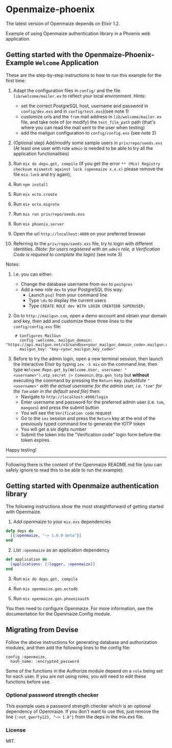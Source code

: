 # Openmaize-phoenix

The latest version of Openmaize depends on Elixir 1.2.

Example of using Openmaize authentication library in a Phoenix web
application.


## Getting started with the Openmaize-Phoenix-Example `Welcome` Application

These are the step-by-step instructions to how to run this example for the first time:

 1. Adapt the configuration files in `config/` and
    the file `lib/welcome/mailer.ex` to reflect your local environment.
    Hints:
      * set the correct PostgreSQL host, username and password
        in `config/dev.exs` and in `config/test.exs`)(see note 1)
      * customize urls and the `from` mail address in `lib/welcome/mailer.ex`
        file, and take note of (or modify) the `test_file_path` path (that's where you can read the mail sent to the user when testing)
      * add the mailgun configuration to `config/config.exs` (see note 2)

 2. (Optional step) Add/modify some sample users in `priv/repo/seeds.exs`
      (At least one user with role `admin` is needed to be able to try all the application functionalities)

 3. Run `mix do deps.get, compile`
      (If you get the error
        `** (Mix) Registry checksum mismatch against lock (openmaize x.x.x)`
      please remove the file `mix.lock` and try again);

 4. Run `npm install`

 5. Run `mix ecto.create`

 6. Run `mix ecto.migrate`

 7. Run `mix run priv/repo/seeds.exs`

 8. Run `mix phoenix.server`

 9. Open the url `http://localhost:4000` on your preferred browser

 10. Referring to the `priv/repo/seeds.exs` file, try to login
      with different identities.
      _(Note: for users registered with an `admin` role, a Verification Code is required to complete the login)_ (see note 3)


Notes:

1. I.e. you can either:

   - Change the database username from `dev` to `postgres`
   - Add a new role `dev` to your PostgreSQL this way:
     * Launch `psql` from your command line
     * Type `\du` to display the current users
     * Type `CREATE ROLE dev WITH LOGIN CREATEDB SUPERUSER;`

2. Go to `http://mailgun.com`, open a demo account and obtain your domain and key, then add and customize these three lines to the `config/config.exs` file:

 ```
     # Configures MailGun
       config :welcome, mailgun_domain: "https://api.mailgun.net/v3/sandbox<your_mailgun_domain_code>.mailgun.org",`
       mailgun_key: "key-<your_mailgun_key_code>"
 ```

3. Before to try the admin login, open a new terminal session, then launch the Interactive Elixir
    by typing `iex -S mix` on the command line,
    then type
    `Welcome.Repo.get_by(Welcome.User, username: "<username>").otp_secret |> Comeonin.Otp.gen_totp`
    but **without** executing the command by pressing the `Return` key.
    _(substitute `"<username>"` with the actual username for the admin user, i.e. `"tom"` for the `Tom` user in the default seed file)_
    then:
      - Navigate to `http://localhost:4000/login`
      - Enter username and password for the preferred admin user
        (i.e. `tom`, `mangoes`) and press the submit button
      - You will see the `Verification code` request
      - Go to the `iex` session and press the `Return` key at the end
        of the previously typed command line to generate the tOTP token
      - You will get a six digits number
      - Submit the token into the "Verification code" login form before the token expires.

Happy testing!




---

Following there is the content of the Openmaize README.md file (you can safely ignore to read this to be able to run the example):


## Getting started with Openmaize authentication library

The following instructions show the most straightforward of getting started
with Openmaize.

1. Add openmaize to your `mix.exs` dependencies

  ```elixir
  defp deps do
    [{:openmaize, "~> 1.0.0-beta"}]
  end
  ```

2. List `:openmaize` as an application dependency

  ```elixir
  def application do
    [applications: [:logger, :openmaize]]
  end
  ```

3. Run `mix do deps.get, compile`

4. Run `mix openmaize.gen.ectodb`

5. Run `mix openmaize.gen.phoenixauth`

You then need to configure Openmaize. For more information, see the documentation
for the Openmaize.Config module.

## Migrating from Devise

Follow the above instructions for generating database and authorization
modules, and then add the following lines to the config file:

    config :openmaize,
      hash_name: :encrypted_password

Some of the functions in the Authorize module depend on a `role` being
set for each user. If you are not using roles, you will need to edit
these functions before use.

### Optional password strength checker

This example uses a password strength checker which is an optional dependency of
Openmaize. If you don't want to use this, just remove the line `{:not_qwerty123, "~> 1.0"}`
from the deps in the mix.exs file.

### License

MIT.
